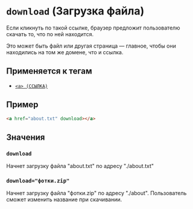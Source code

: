 # `download` (Загрузка файла)

Если кликнуть по такой ссылке, браузер предложит пользователю скачать то, что по ней находится.

Это может быть файл или другая страница — главное, чтобы они находились на том же домене, что и ссылка.

## Применяется к тегам

- [`<a> (ССЫЛКА)`](<../TAGS INLINE/a.md>)

## Пример

```html
<a href="about.txt" download></a>
```

## Значения

### `download`

Начнет загрузку файла "about.txt" по адресу "./about.txt"

### `download="фотки.zip"`

Начнет загрузку файла "фотки.zip" по адресу "./about". Пользователь сможет изменить название при скачивании.
